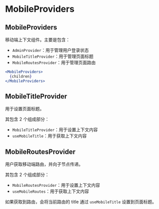 # MobileProviders

## MobileProviders

移动端上下文组件。主要是包含：

- `AdminProvider`：用于管理用户登录状态
- `MobileTitleProvider`：用于管理页面标题
- `MobileRoutesProvider`：用于管理页面路由

```jsx | pure
<MobileProviders>
  {children}
</MobileProviders>
```

## MobileTitleProvider

用于设置页面标题。

其包含 2 个组成部分：

- `MobileTitleProvider`：用于设置上下文内容
- `useMobileTitle`：用于获取上下文内容

<code src="../demos/MobileTitleProvider-basic.tsx"></code>

## MobileRoutesProvider

用户获取移动端路由，并向子节点传递。

其包含 2 个组成部分：

- `MobileRoutesProvider`：用于设置上下文内容
- `useMobileRoutes`：用于获取上下文内容

如果获取到路由，会将当前路由的 title 通过 `useMobileTitle` 设置到页面标题。

<code src="../demos/MobileRoutesProvider-basic.tsx"></code>
